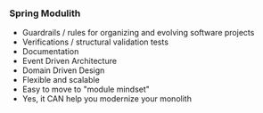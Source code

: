### Spring Modulith

- Guardrails / rules for organizing and evolving software projects
- Verifications / structural validation tests
- Documentation
- Event Driven Architecture
- Domain Driven Design
- Flexible and scalable
- Easy to move to "module mindset"
- Yes, it CAN help you modernize your monolith